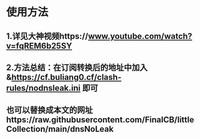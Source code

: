 # 使用方法
## 1.详见大神视频https://www.youtube.com/watch?v=fqREM6b25SY 
## 2.方法总结：在订阅转换后的地址中加入 &https://cf.buliang0.cf/clash-rules/nodnsleak.ini 即可
## 也可以替换成本文的网址https://raw.githubusercontent.com/FinalCB/littleCollection/main/dnsNoLeak
